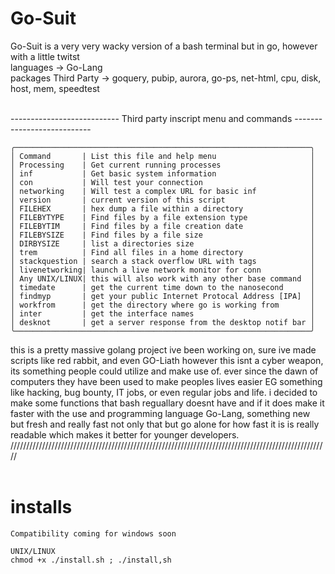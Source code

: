 # Go-Suit
Go-Suit is a very very wacky version of a bash terminal but in go, however with a little twitst
<br>
languages -> Go-Lang <br>
packages Third Party   -> goquery, pubip, aurora, go-ps, net-html, cpu, disk, host, mem, speedtest<br>
<br>

--------------------------- Third party inscript menu and commands ---------------------------
```
╭──────────────────────────────────────────────────────────────────╮
│ Command       | List this file and help menu                     │
│ Processing    | Get current running processes                    │
│ inf           | Get basic system information                     │
│ con           | Will test your connection                        │
│ networking    | Will test a complex URL for basic inf            │
│ version       | current version of this script                   │
│ FILEHEX       | hex dump a file within a directory               │        
│ FILEBYTYPE    | Find files by a file extension type              │
│ FILEBYTIM     | Find files by a file creation date               │
│ FILEBYSIZE    | Find files by a file size                        │
│ DIRBYSIZE     | list a directories size                          │
│ trem          | Find all files in a home directory               │
│ stackquestion | search a stack overflow URL with tags            │
│ livenetworking| launch a live network monitor for conn           │
│ Any UNIX/LINUX| this will also work with any other base command  │
│ timedate      | get the current time down to the nanosecond      │
│ findmyp       | get your public Internet Protocal Address [IPA]  │
│ workfrom      | get the directory where go is working from       │
│ inter         | get the interface names                          │
│ desknot       | get a server response from the desktop notif bar │
╰──────────────────────────────────────────────────────────────────╯
```
this is a pretty massive golang project ive been working on, sure ive made scripts like red rabbit, and even GO-Liath however this isnt a cyber weapon, its something people could utilize and make use of. ever since the dawn of computers they have been used to make peoples lives easier EG something like hacking, bug bounty, IT jobs, or even regular jobs and life. i decided to make some functions that bash reguallary doesnt have and if it does make it faster with the use and programming language Go-Lang, something new but fresh and really fast not only that but go alone for how fast it is is really readable which makes it better for younger developers. 
/////////////////////////////////////////////////////////////////////////////////////////////////////
<br>
<br>
# installs 
```
Compatibility coming for windows soon 

UNIX/LINUX
chmod +x ./install.sh ; ./install,sh 
```
